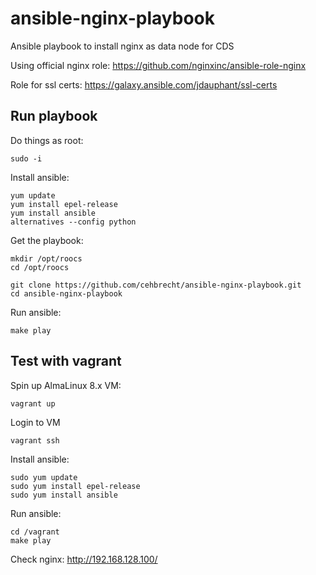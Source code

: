 # ansible-nginx-playbook
Ansible playbook to install nginx as data node for CDS


Using official nginx role:
https://github.com/nginxinc/ansible-role-nginx

Role for ssl certs:
https://galaxy.ansible.com/jdauphant/ssl-certs

## Run playbook

Do things as root:
```
sudo -i
```

Install ansible:
```
yum update
yum install epel-release
yum install ansible
alternatives --config python
```

Get the playbook:
```
mkdir /opt/roocs
cd /opt/roocs

git clone https://github.com/cehbrecht/ansible-nginx-playbook.git
cd ansible-nginx-playbook
```

Run ansible:
```
make play
```

## Test with vagrant

Spin up AlmaLinux 8.x VM:
```
vagrant up
```

Login to VM
```
vagrant ssh
```

Install ansible:
```
sudo yum update
sudo yum install epel-release
sudo yum install ansible
```

Run ansible:
```
cd /vagrant
make play
```

Check nginx:
http://192.168.128.100/


